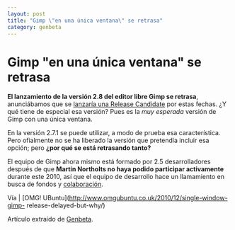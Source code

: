 ```yaml
---
layout: post
title: "Gimp \"en una única ventana\" se retrasa"
category: genbeta
---
```


# Gimp "en una única ventana" se retrasa

**El lanzamiento de la versión 2.8 del editor libre Gimp se retrasa**, anunciábamos que se [lanzaría una Release Candidate](http://www.genbeta.com/imagen-digital/gimp-28-avanza-ya-podemos-probar-sus-novedades) por estas fechas. ¿Y qué tiene de especial esa versión? Pues es la _muy esperada_ versión de Gimp con una única ventana.

En la versión 2.7.1 se puede utilizar, a modo de prueba esa característica.
Pero ofialmente no se ha liberado la versión que pretendía incluir esa opción;
pero **¿por qué se está retrasando tanto?**

El equipo de Gimp ahora mismo está formado por 2.5 desarrolladores después de
que **Martin Northolts no haya podido participar activamente** durante este
2010, así que el equipo de desarrollo hace un llamamiento en busca de fondos y
[colaboración](http://developer.gimp.org/).

Vía | [OMG! UBuntu](http://www.omgubuntu.co.uk/2010/12/single-window-gimp-
release-delayed-but-why/)

Artículo extraído de [Genbeta](http://www.genbeta.com).